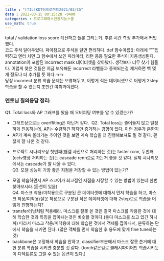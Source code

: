 ```yaml
---
title : "[TIL]KDT팀프로젝트2021/03/15"
data : 2021-03-15 00:15:28 -0400
categories : 프로그래머스인공지능스쿨
use_math: true
---
```

total / validation loss score 계산하고 플롯 그리는거. 추론 시간 측정 추가해서 커밋 했다.  
코드 주석 달아두었다. 파이참으로 주석을 달면 편리하다. def 함수이름(): 아래에 “””입력하고 엔터 치면 그 함수에서 쓰인 파라미터, 리턴 등등 필요한 주석이 자동생성된다.  
annotation이 포함된 incorrect mask 데이터셋을 찾아봤다. 생각보다 너무 찾기 힘들다. 어렵게 찾은 것들은 지금 보유해둔 incorrect 라벨들과 중복되는걸 제거하면 백 몇개 정도나 더 추가될 듯 하다.ㅠㅠ  
당장 incorrect 분류 학습 문제는 보류해두고, 이렇게 적은 데이터셋으로 어떻게 2step학습을 할 수 있는지 조만간 여쭤봐야겠다.  
### 멘토님 질의응답 정리:
Q1. Total loss와 AP 그래프를 봤을 때 오버피팅 여부를 알 수 있겠는가?  
* 그래프상으로는 overffiting은 아닌거 같다.  
Q2. Total loss는 줄어들지 않고 일정하게 진동하는데, AP는 수렴하긴 하지만 증가하는 경향이 있다. 이런 경우가 흔한지  
* AP가 계속 올라가는 추이인 것을 보면 계속 학습을 더 진행해보셔도 될 것 같다. 괜찮게 잘 나온 것 같다.  
+ 프로젝트 시나리오상 첫번째(웹캠 사진으로 처리하는 것)는 faster rcnn, 두번째(cctv영상 처리하는 것)는 cascade rcnn으로 가는거 좋을 것 같다. 실제 시나리오에서는 cascade가 잘 나올 수 있다.  
Q3. 모델 성능이 가장 좋은 지점을 저장할 수 있는 방법이 있는가?  
* 모델 학습하면서 AP 스코어가 최고점인 지점을 저장할 수 있는 방법이 있는데 한번 찾아보시라.(옵션이 있음)  
Q4. 마스크 착용/미착용으로 구분된 큰 데이터셋에 대해서 먼저 학습을 하고, 마스크 착용/미착용/잘못 착용으로 구분된 작은 데이터셋에 대해 2step으로 학습을 어떻게 진행하는지?  
* transfer러닝처럼 적용해라. 마스크를 잘못 쓴 것은 결국 마스크를 착용한 것에 대해 학습한 것과 특징을 잡아내는것은 비슷할 것이다.(둘다 마스크를 쓰고 있긴 하니까) 따라서 마스크 착용/미착용에 대해 학습한 것에서 객체를 잡아내서, 분류하는 단에서 학습을 시키면 된다. (많은 객체를 먼저 학습한 후 용도에 맞게 fine tune하는 것)  
* backbone은 고정해서 학습을 안하고, classifier부분에서 마스크 잘못 쓴거에 대한 분류 학습을 시키면 충분할 것 같다. (torch같은걸로 클래시파이어만 학습시키듯이 디텍트론도 그럴 수 있는 옵션이 있다.)  